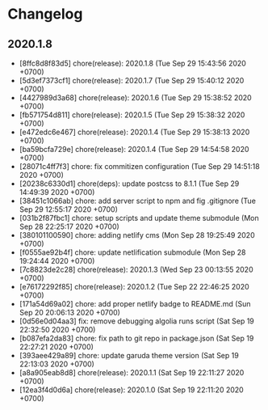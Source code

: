 # Changelog

## 2020.1.8

- [8ffc8d8f83d5] chore(release): 2020.1.8 (Tue Sep 29 15:43:56 2020 +0700)
- [5d3ef7373cf1] chore(release): 2020.1.7 (Tue Sep 29 15:40:12 2020 +0700)
- [4427989d3a68] chore(release): 2020.1.6 (Tue Sep 29 15:38:52 2020 +0700)
- [fb571754d811] chore(release): 2020.1.5 (Tue Sep 29 15:38:32 2020 +0700)
- [e472edc6e467] chore(release): 2020.1.4 (Tue Sep 29 15:38:13 2020 +0700)
- [ba59bcfa729e] chore(release): 2020.1.4 (Tue Sep 29 14:54:58 2020 +0700)
- [28071c4ff7f3] chore: fix commitizen configuration (Tue Sep 29 14:51:18 2020 +0700)
- [20238c6330d1] chore(deps): update postcss to 8.1.1 (Tue Sep 29 14:49:39 2020 +0700)
- [38451c1066ab] chore: add server script to npm and fig .gitignore (Tue Sep 29 12:55:17 2020 +0700)
- [031b2f87fbc1] chore: setup scripts and update theme submodule (Mon Sep 28 22:25:17 2020 +0700)
- [380101100590] chore: adding netlify cms (Mon Sep 28 19:25:49 2020 +0700)
- [f0555ae92b4f] chore: update netlification submodule (Mon Sep 28 19:24:44 2020 +0700)
- [7c8823de2c28] chore(release): 2020.1.3 (Wed Sep 23 00:13:55 2020 +0700)
- [e76172292f85] chore(release): 2020.1.2 (Tue Sep 22 22:46:25 2020 +0700)
- [171a54d69a02] chore: add proper netlify badge to README.md (Sun Sep 20 20:06:13 2020 +0700)
- [0d56e0d04aa3] fix: remove debugging algolia runs script (Sat Sep 19 22:32:50 2020 +0700)
- [b087efa2da83] chore: fix path to git repo in package.json (Sat Sep 19 22:27:21 2020 +0700)
- [393aee429a89] chore: update garuda theme version (Sat Sep 19 22:13:03 2020 +0700)
- [a8a905eab8d8] chore(release): 2020.1.1 (Sat Sep 19 22:11:27 2020 +0700)
- [12ea3f4d0d6a] chore(release): 2020.1.0 (Sat Sep 19 22:11:20 2020 +0700)
